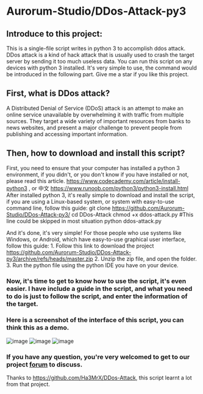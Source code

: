 # Aurorum-Studio/DDos-Attack-py3

## Introduce to this project:
   This is a single-file script writes in python 3 to accomplish ddos attack. DDos attack is a kind of hack attack that is usually used to crash the target server by sending it too much useless data. You can run this script on any devices with python 3 installed. It's very simple to use, the command would be introduced in the following part. Give me a star if you like this project.

## First, what is DDos attack?
   A Distributed Denial of Service (DDoS) attack is an attempt to make an online service unavailable by overwhelming it with traffic from multiple sources. They target a wide variety of important resources from banks to news websites, and present a major challenge to prevent people from publishing and accessing important information.

## Then, how to download and install this script?
  First, you need to ensure that your computer has installed a python 3 environment, if you didn't, or you don't know if you have installed or not, please read this article. https://www.codecademy.com/article/install-python3 , or 中文 https://www.runoob.com/python3/python3-install.html
  After installed python 3, it's really simple to download and install the script, if you are using a Linux-based system, or system with easy-to-use command line, follow this guide:
    git clone https://github.com/Aurorum-Studio/DDos-Attack-py3/
    cd DDos-Attack
    chmod +x ddos-attack.py  #This line could be skipped in most situation
    python ddos-attack.py
    
 And it's done, it's very simple!
 For those people who use systems like Windows, or Android, which have easy-to-use graphical user interface, follow this guide:
    1. Follow this link to download the project
       https://github.com/Aurorum-Studio/DDos-Attack-py3/archive/refs/heads/master.zip
    2. Unzip the zip file, and open the folder.
    3. Run the python file using the python IDE you have on your device.
    
### Now, it's time to get to know how to use the script, it's even easier. I have include a guide in the script, and what you need to do is just to follow the script, and enter the information of the target.

### Here is a screenshot of the interface of this script, you can think this as a demo.
![image](https://user-images.githubusercontent.com/88573201/212327358-2207d9ee-31a8-495e-ae99-46a3855ec8d3.png)
![image](https://user-images.githubusercontent.com/88573201/212328245-102277ca-a818-469c-8e78-36abc69e60a8.png)
![image](https://user-images.githubusercontent.com/88573201/212328878-331d7ae6-c537-4507-8080-eb67987e8e98.png)

### If you have any question, you're very welcomed to get to our project [forum](https://dev.aurorum.co/d/87-ddos-attack-script) to discuss.
    
Thanks to https://github.com/Ha3MrX/DDos-Attack, this script learnt a lot from that project.
